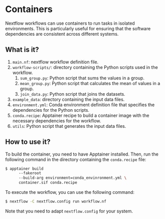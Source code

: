 # Containers

Nextflow workflows can use containers to run tasks in isolated environments.
This is particularly useful for ensuring that the software dependencies are
consistent across different systems.


## What is it?

1. `main.nf`: nextflow workflow definition file.
1. `workflow-scripts/`: directory containing the Python scripts used
   in the workflow.
    1. `sum_group.py`: Python script that sums the values in a group.
    1. `mean_group.py`: Python script that calculates the mean of values in a group.
    1. `join_data.py`: Python script that joins the datasets.
1. `example_data`: directory containing the input data files.
1. `environment.yml`: Conda environment definition file that specifies the
   dependencies for the Python scripts.
1. `conda.recipe`: Apptainer recipe to build a container image with the
   necessary dependencies for the workflow.
1. `utils`: Python script that generates the input data files.


## How to use it?

To build the container, you need to have Apptainer installed. Then, run the
following command in the directory containing the `conda.recipe` file:

```bash
$ apptainer build 
      --fakeroot 
      --build-arg environment=conda_envinronment.yml \
      container.sif conda.recipe
```

To execute the workflow, you can use the following command:

```bash
$ nextflow -C nextflow.config run workflow.nf
```

Note that you need to adapt `nextflow.config` for your system.
